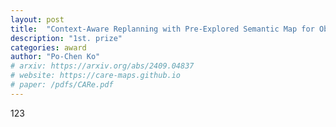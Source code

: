 ```yaml
---
layout: post
title:  "Context-Aware Replanning with Pre-Explored Semantic Map for Object Navigation"
description: "1st. prize"
categories: award
author: "Po-Chen Ko"
# arxiv: https://arxiv.org/abs/2409.04837
# website: https://care-maps.github.io
# paper: /pdfs/CARe.pdf
---
```

123

